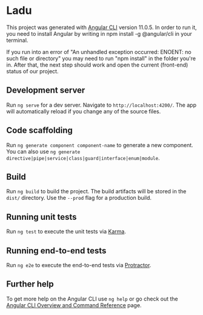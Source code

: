 # Ladu

This project was generated with [Angular CLI](https://github.com/angular/angular-cli) version 11.0.5.
In order to run it, you need to install Angular by writing in npm install -g @angular/cli in your terminal. 

If you run into an error of "An unhandled exception occurred: ENOENT: no such file or directory" you may need to run "npm install" in the folder you're in. 
After that, the next step should work and open the current (front-end) status of our project.

## Development server

Run `ng serve` for a dev server. Navigate to `http://localhost:4200/`. The app will automatically reload if you change any of the source files.

## Code scaffolding

Run `ng generate component component-name` to generate a new component. You can also use `ng generate directive|pipe|service|class|guard|interface|enum|module`.

## Build

Run `ng build` to build the project. The build artifacts will be stored in the `dist/` directory. Use the `--prod` flag for a production build.

## Running unit tests

Run `ng test` to execute the unit tests via [Karma](https://karma-runner.github.io).

## Running end-to-end tests

Run `ng e2e` to execute the end-to-end tests via [Protractor](http://www.protractortest.org/).

## Further help

To get more help on the Angular CLI use `ng help` or go check out the [Angular CLI Overview and Command Reference](https://angular.io/cli) page.
